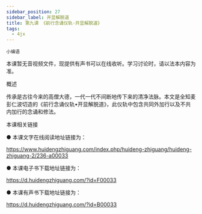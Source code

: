 ```yaml
---
sidebar_position: 27
sidebar_label: 开显解脱道
title: 第九课 《前行念诵仪轨·开显解脱道》
tags:
  - 4jx
---
```

    小编语 

本课暂无音视频文件，现提供有声书可以在线收听。学习讨论时，请以法本内容为准。

概述

传承是古往今来的高僧大德，一代一代不间断地传下来的清净法脉。本文是全知麦彭仁波切造的《前行念诵仪轨•开显解脱道》，此仪轨中包含共同外加行以及不共内加行的念诵和修法。

 本课相关链接

●  本课文字在线阅读地址链接为：

https://www.huidengzhiguang.com/index.php/huideng-zhiguang/huideng-zhiguang-2/236-a00033

●  本课电子书下载地址链接为：

https://d.huidengzhiguang.com/?id=F00033

●  本课有声书下载地址链接为：

https://d.huidengzhiguang.com/?id=B00033
